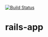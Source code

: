 [![Build Status](https://travis-ci.org/phrb/rails-app.svg?branch=master)](https://travis-ci.org/phrb/rails-app)
# rails-app
